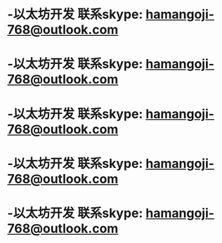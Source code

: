 # -以太坊开发 联系skype: hamangoji-768@outlook.com
# -以太坊开发 联系skype: hamangoji-768@outlook.com
# -以太坊开发 联系skype: hamangoji-768@outlook.com
# -以太坊开发 联系skype: hamangoji-768@outlook.com
# -以太坊开发 联系skype: hamangoji-768@outlook.com
